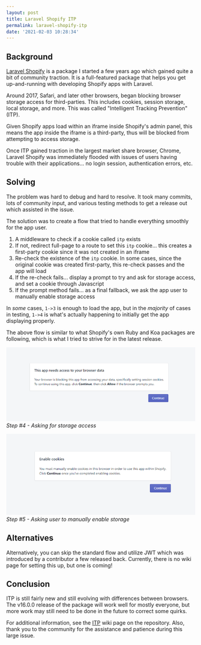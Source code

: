 ```yaml
---
layout: post
title: Laravel Shopify ITP
permalink: laravel-shopify-itp
date: '2021-02-03 10:28:34'
---
```


## Background

[Laravel Shopify](https://github.com/gnikyt/laravel-shopify) is a package I started a few years ago which gained quite a bit of community traction. It is a full-featured package that helps you get up-and-running with developing Shopify apps with Laravel.

Around 2017, Safari, and later other browsers, began blocking browser storage access for third-parties. This includes cookies, session storage, local storage, and more. This was called "Intelligent Tracking Prevention" (ITP).

Given Shopify apps load within an iframe inside Shopify's admin panel, this means the app inside the iframe is a third-party, thus will be blocked from attempting to access storage.

Once ITP gained traction in the largest market share browser, Chrome, Laravel Shopify was immediately flooded with issues of users having trouble with their applications... no login session, authentication errors, etc.

## Solving

The problem was hard to debug and hard to resolve. It took many commits, lots of community input, and various testing methods to get a release out which assisted in the issue.

The solution was to create a flow that tried to handle everything smoothly for the app user.

1. A middleware to check if a cookie called `itp` exists
2. If not, redirect full-page to a route to set this `itp` cookie... this creates a first-party cookie since it was not created in an iframe
3. Re-check the existence of the `itp` cookie. In some cases, since the original cookie was created first-party, this re-check passes and the app will load
4. If the re-check fails... display a prompt to try and ask for storage access, and set a cookie through Javascript
5. If the prompt method fails... as a final fallback, we ask the app user to manually enable storage access

In *some* cases, `1->3` is enough to load the app, but in the *majority* of cases in testing, `1->4` is what's actually happening to initially get the app displaying properly.

The above flow is similar to what Shopify's own Ruby and Koa packages are following, which is what I tried to strive for in the latest release.

[![](/assets/images/2021/01/ls-ask.png)](/assets/images/2021/01/ls-ask.png)
*Step #4 - Asking for storage access*

[![](/assets/images/2021/01/ls-manual.png)](/assets/images/2021/01/ls-ask.png)
*Step #5 - Asking user to manually enable storage*

## Alternatives

Alternatively, you can skip the standard flow and utilize JWT which was introduced by a contributor a few released back. Currently, there is no wiki page for setting this up, but one is coming!

## Conclusion

ITP is still fairly new and still evolving with differences between browsers. The v16.0.0 release of the package will work well for mostly everyone, but more work may still need to be done in the future to correct some quirks.

For additional information, see the [ITP](https://github.com/gnikyt/laravel-shopify/wiki/ITP) wiki page on the repository. Also, thank you to the community for the assistance and patience during this large issue.
